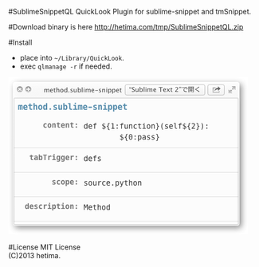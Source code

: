 #SublimeSnippetQL
QuickLook Plugin for sublime-snippet and tmSnippet.

#Download
binary is here <http://hetima.com/tmp/SublimeSnippetQL.zip>

#Install
- place into  <code>~/Library/QuickLook</code>.
- exec <code>qlmanage -r</code> if needed.


![screenshot](screenshot.png)

#License
MIT License  
(C)2013 hetima.